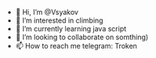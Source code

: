- 👋 Hi, I’m @Vsyakov
- 👀 I’m interested in climbing
- 🌱 I’m currently learning java script
- 💞️ I’m looking to collaborate on somthing)
- 📫 How to reach me telegram: Troken
<!---
Vsyakov/Vsyakov is a ✨ special ✨ repository because its `README.md` (this file) appears on your GitHub profile.
You can click the Preview link to take a look at your changes.
--->
